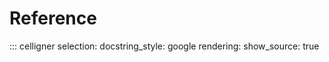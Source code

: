 # Reference

::: celligner
  selection:
    docstring_style: google
  rendering:
    show_source: true